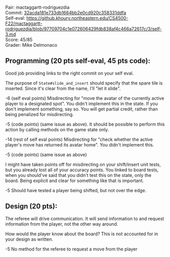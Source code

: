 Pair: mactaggartt-rodriguezdia \
Commit: [32acda181e733db1664bb2e0cd920c358331ddfa](https://github.khoury.northeastern.edu/CS4500-F22/mactaggartt-rodriguezdia/tree/32acda181e733db1664bb2e0cd920c358331ddfa) \
Self-eval: https://github.khoury.northeastern.edu/CS4500-F22/mactaggartt-rodriguezdia/blob/97709704c1e072606429fdb838af4c466a72617c/3/self-3.md \
Score: 45/85 \
Grader: Mike Delmonaco

## Programming (20 pts self-eval, 45 pts code):

Good job providing links to the right commit on your self eval.

The purpose of `State#slide_and_insert` should specify that the spare tile is inserted. Since it's clear from the name, I'll "let it slide".

-6 (self eval points) Misdirecting for "move the avatar of the currently active player to a designated spot". You didn't implement this in the state.
If you don't implement something, say so. You will get partial credit, rather than being penalized for misdirecting.

-5 (code points) (same issue as above). It should be possible to perform this action by calling methods on the game state only.

-14 (rest of self eval points) Misdirecting for "check whether the active player's move has returned its avatar home". You didn't implement this.

-5 (code points) (same issue as above)

I might have taken points off for misdirecting on your shift/insert unit tests, but you already lost all of your accuracy points. You linked to board tests, when
you should've said that you didn't test this on the state, only the board. Being explicit and clear for something like that is important.

-5 Should have tested a player being shifted, but not over the edge.

## Design (20 pts):

The referee will drive communication. It will send information to and request information from the player, not the other way around.

How would the player know about the board? This is not accounted for in your design as written.

-5 No method for the referee to request a move from the player
